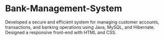 # Bank-Management-System
Developed a secure and efficient system for managing customer accounts, transactions, and banking operations using Java, MySQL, and Hibernate. Designed a responsive front-end with HTML and CSS.
